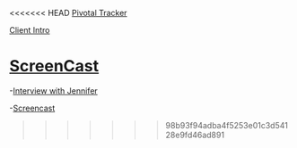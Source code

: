<<<<<<< HEAD
[Pivotal Tracker](https://www.pivotaltracker.com/projects/1887169/memberships?page=1)

[Client Intro](https://youtu.be/FlaDXKL6-yk)

[ScreenCast](https://youtu.be/71nNvWm0Itk)
=======
-[Interview with Jennifer](https://www.youtube.com/watch?v=FlaDXKL6-yk)

-[Screencast](https://www.youtube.com/watch?v=71nNvWm0Itk)
>>>>>>> 98b93f94adba4f5253e01c3d54128e9fd46ad891
